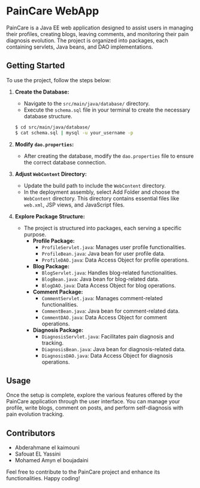 # PainCare WebApp

PainCare is a Java EE web application designed to assist users in managing their profiles, creating blogs, leaving comments, and monitoring their pain diagnosis evolution. The project is organized into packages, each containing servlets, Java beans, and DAO implementations.

## Getting Started

To use the project, follow the steps below:

1. **Create the Database:**
    - Navigate to the `src/main/java/database/` directory.
    - Execute the `schema.sql` file in your terminal to create the necessary database structure.

    ```bash
    $ cd src/main/java/database/
    $ cat schema.sql | mysql -u your_username -p
    ```

2. **Modify `dao.properties`:**
    - After creating the database, modify the `dao.properties` file to ensure the correct database connection.

3. **Adjust `WebContent` Directory:**
    - Update the build path to include the `WebContent` directory.
    - In the deployment assembly, select Add Folder and choose the `WebContent` directory. This directory contains essential files like `web.xml`, JSP views, and JavaScript files.

4. **Explore Package Structure:**
    - The project is structured into packages, each serving a specific purpose.
        - **Profile Package:**
            - `ProfileServlet.java`: Manages user profile functionalities.
            - `ProfileBean.java`: Java bean for user profile data.
            - `ProfileDAO.java`: Data Access Object for profile operations.
        - **Blog Package:**
            - `BlogServlet.java`: Handles blog-related functionalities.
            - `BlogBean.java`: Java bean for blog-related data.
            - `BlogDAO.java`: Data Access Object for blog operations.
        - **Comment Package:**
            - `CommentServlet.java`: Manages comment-related functionalities.
            - `CommentBean.java`: Java bean for comment-related data.
            - `CommentDAO.java`: Data Access Object for comment operations.
        - **Diagnosis Package:**
            - `DiagnosisServlet.java`: Facilitates pain diagnosis and tracking.
            - `DiagnosisBean.java`: Java bean for diagnosis-related data.
            - `DiagnosisDAO.java`: Data Access Object for diagnosis operations.

## Usage

Once the setup is complete, explore the various features offered by the PainCare application through the user interface. You can manage your profile, write blogs, comment on posts, and perform self-diagnosis with pain evolution tracking.

## Contributors

- Abderahmane el kaimouni
- Safouat EL Yassini
- Mohamed Amyn el boujadaini

Feel free to contribute to the PainCare project and enhance its functionalities. Happy coding!

